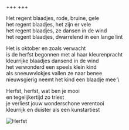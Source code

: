 +++
+++

Het regent blaadjes, rode, bruine, gele \
het regent blaadjes, het zijn er vele \
het regent blaadjes, ze dansen in de wind \
het regent blaadjes, dwarrelend in een lange lint

Het is oktober en zoals verwacht  \
is de herfst begonnen met al haar kleurenpracht \
kleurrijke blaadjes dansend in de wind \
het verwonderd een speels klein kind \
als sneeuwvlokjes vallen ze naar benee \
nieuwsgierig neemt het kind een blaadje mee \

Herfst, herfst, wat ben je mooi \
en tegelijkertijd zo triest \
je verliest jouw wonderschone verentooi \
kleurrijk en duister als een kunstartiest

![Herfst](Herfst.jpg)

